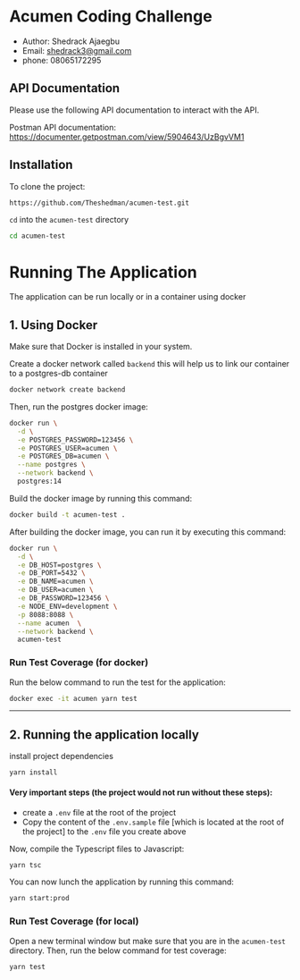 # Acumen Coding Challenge

- Author: Shedrack Ajaegbu
- Email: shedrack3@gmail.com
- phone: 08065172295


## API Documentation

Please use the following API documentation to interact with the API.

Postman API documentation: https://documenter.getpostman.com/view/5904643/UzBgvVM1

## Installation

To clone the project:

```bash
https://github.com/Theshedman/acumen-test.git
```

`cd` into the `acumen-test` directory

```bash
cd acumen-test
```

# Running The Application

The application can be run locally or in a container using docker

## 1. Using Docker
Make sure that Docker is installed in your system.

Create a docker network called `backend` this will help us to link our container to a postgres-db container
```bash
docker network create backend
```

Then, run the postgres docker image:
```bash
docker run \
  -d \
  -e POSTGRES_PASSWORD=123456 \
  -e POSTGRES_USER=acumen \
  -e POSTGRES_DB=acumen \
  --name postgres \
  --network backend \
  postgres:14
```

Build the docker image by running this command:
```bash
docker build -t acumen-test .
```
After building the docker image, you can run it by executing this command:
```bash
docker run \
  -d \
  -e DB_HOST=postgres \
  -e DB_PORT=5432 \
  -e DB_NAME=acumen \
  -e DB_USER=acumen \
  -e DB_PASSWORD=123456 \
  -e NODE_ENV=development \
  -p 8088:8088 \
  --name acumen  \
  --network backend \
  acumen-test
````

### Run Test Coverage (for docker)

Run the below command to run the test for the application:

```bash
docker exec -it acumen yarn test
```
---

## 2. Running the application locally

install project dependencies
```
yarn install
```

#### Very important steps (the project would not run without these steps):
- create a `.env` file at the root of the project
- Copy the content of the `.env.sample` file [which is located at the root of the project] to the `.env` file you create above

Now, compile the Typescript files to Javascript:
```bash
yarn tsc
```

You can now lunch the application by running this command:
```bash
yarn start:prod
```

### Run Test Coverage (for local)

Open a new terminal window but make sure that you are in the `acumen-test` directory. Then, run the below command for test coverage:
```bash
yarn test
```
